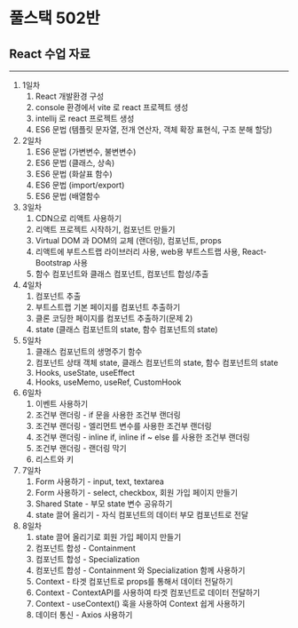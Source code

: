 # 풀스택 502반
## React 수업 자료

---

1. 1일차
	1. React 개발환경 구성
	2. console 환경에서 vite 로 react 프로젝트 생성
	3. intellij 로 react 프로젝트 생성
	4. ES6 문법 (템플릿 문자열, 전개 연산자, 객체 확장 표현식, 구조 분해 할당)
2. 2일차
	1. ES6 문법 (가변변수, 불변변수)
	2. ES6 문법 (클래스, 상속)
	3. ES6 문법 (화살표 함수)
	4. ES6 문법 (import/export)
	5. ES6 문법 (배열함수
3. 3일차
	1. CDN으로 리액트 사용하기
	2. 리액트 프로젝트 시작하기, 컴포넌트 만들기
	3. Virtual DOM 과 DOM의 교체 (랜더링), 컴포넌트, props
	4. 리액트에 부트스트랩 라이브러리 사용, web용 부트스트랩 사용, React-Bootstrap 사용
	5. 함수 컴포넌트와 클래스 컴포넌트, 컴포넌트 합성/추출
4. 4일차
	1. 컴포넌트 추출
	2. 부트스트랩 기본 페이지를 컴포넌트 추출하기
	3. 클론 코딩한 페이지를 컴포넌트 추출하기(문제 2)
	4. state (클래스 컴포넌트의 state, 함수 컴포넌트의 state)
5. 5일차
	1. 클래스 컴포넌트의 생명주기 함수
	2. 컴포넌트 상태 객체 state, 클래스 컴포넌트의 state, 함수 컴포넌트의 state
	3. Hooks, useState, useEffect
	4. Hooks, useMemo, useRef, CustomHook
6. 6일차
	1. 이벤트 사용하기
	2. 조건부 랜더링 - if 문을 사용한 조건부 랜더링
	3. 조건부 랜더링 - 엘리먼트 변수를 사용한 조건부 랜더링
	4. 조건부 랜더링 - inline if, inline if ~ else 를 사용한 조건부 랜더링
	5. 조건부 랜더링 - 랜더링 막기
	6. 리스트와 키
7. 7일차
	1. Form 사용하기 - input, text, textarea
	2. Form 사용하기 - select, checkbox, 회원 가입 페이지 만들기
	3. Shared State - 부모 state 변수 공유하기
	4. state 끌어 올리기 - 자식 컴포넌트의 데이터 부모 컴포넌트로 전달
8. 8일차
	1. state 끌어 올리기로 회원 가입 페이지 만들기
	2. 컴포넌트 합성 - Containment
	3. 컴포넌트 합성 - Specialization
	4. 컴포넌트 합성 - Containment 와 Specialization 함께 사용하기
	5. Context - 타겟 컴포넌트로 props를 통해서 데이터 전달하기
	6. Context - ContextAPI를 사용하여 타겟 컴포넌트로 데이터 전달하기
	7. Context - useContext() 훅을 사용하여 Context 쉽게 사용하기
	8. 데이터 통신 - Axios 사용하기	